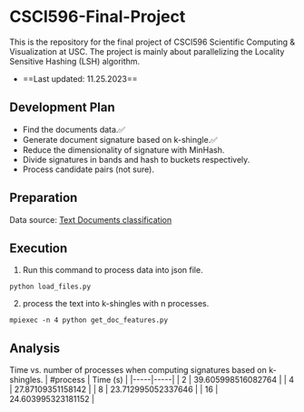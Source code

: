 # CSCI596-Final-Project

This is the repository for the final project of CSCI596 Scientific Computing & Visualization at USC. The project is mainly about parallelizing the Locality Sensitive Hashing (LSH) algorithm.

- ==Last updated: 11.25.2023==

## Development Plan

- Find the documents data.✅
- Generate document signature based on k-shingle.✅
- Reduce the dimensionality of signature with MinHash.
- Divide signatures in bands and hash to buckets respectively.
- Process candidate pairs (not sure).



## Preparation


Data source: [Text Documents classification](https://www.kaggle.com/datasets/jensenbaxter/10dataset-text-document-classification)



## Execution

1. Run this command to process data into json file.
```
python load_files.py
```

2. process the text into k-shingles with n processes.
```
mpiexec -n 4 python get_doc_features.py
```



## Analysis

Time vs. number of processes when computing signatures based on k-shingles.
| #process | Time (s) |
|-----|-----|
| 2 | 39.605998516082764 |
| 4 | 27.87109351158142 |
| 8 | 23.712995052337646 |
| 16 | 24.603995323181152 |